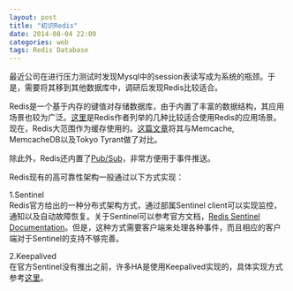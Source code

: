 ```yaml
---
layout: post
title: "初识Redis"
date: 2014-08-04 22:09
categories: web
tags: Redis Database
---
```


最近公司在进行压力测试时发现Mysql中的session表读写成为系统的瓶颈。于是，需要将其移到其他数据库中，调研后发现Redis比较适合。

Redis是一个基于内存的键值对存储数据库，由于内置了丰富的数据结构，其应用场景也较为广泛。[这里](http://oldblog.antirez.com/post/take-advantage-of-redis-adding-it-to-your-stack.html)是Redis作者列举的几种比较适合使用Redis的应用场景。现在，Redis大范围作为缓存使用的。[这篇文章](http://timyang.net/data/mcdb-tt-redis/)将其与Memcache, MemcacheDB以及Tokyo Tyrant做了对比。

除此外，Redis还内置了[Pub/Sub](http://redis.io/topics/pubsub)，非常方便用于事件推送。

Redis现有的高可靠性架构一般通过以下方式实现：

1.Sentinel   
Redis官方给出的一种分布式架构方式，通过部属Sentinel client可以实现监控，通知以及自动故障恢复。关于Sentinel可以参考官方文档，[Redis Sentinel Documentation](http://redis.io/topics/sentinel)。但是，这种方式需要客户端来处理各种事件，而且相应的客户端对于Sentinel的支持不够完善。

2.Keepalived   
在官方Sentinel没有推出之前，许多HA是使用Keepalived实现的，具体实现方式参考[这里](http://heylinux.com/archives/1942.html)。
